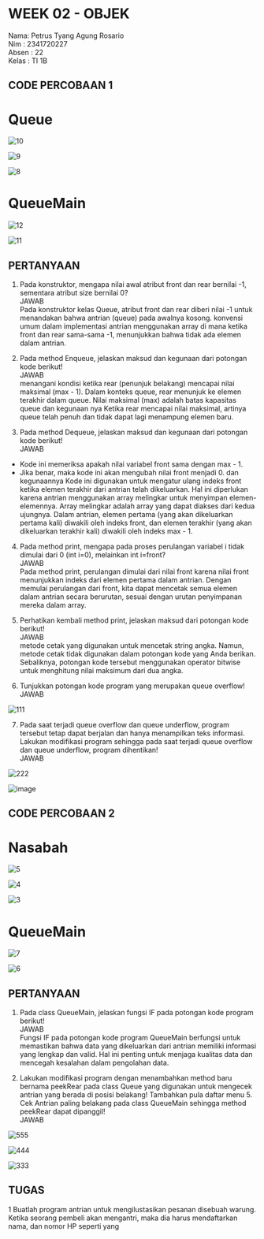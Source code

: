 # WEEK 02 - OBJEK
Nama: Petrus Tyang Agung Rosario<br>
Nim : 2341720227 <br>
Absen : 22<br>
Kelas : TI 1B

## CODE PERCOBAAN 1

# Queue

![10](https://github.com/petrusthelastking/Algoritma-dan-Struktur-data/assets/143620112/20c9d971-e495-49ef-866b-1ba63b9bcfb8)



![9](https://github.com/petrusthelastking/Algoritma-dan-Struktur-data/assets/143620112/9e5b54a3-22b0-40f7-a90d-4e1898c940a5)



![8](https://github.com/petrusthelastking/Algoritma-dan-Struktur-data/assets/143620112/2297ccd6-84ed-4eb0-95e8-555ce19a6d1a)


# QueueMain

![12](https://github.com/petrusthelastking/Algoritma-dan-Struktur-data/assets/143620112/6f9c2f70-591c-42b8-b89d-b698d556a2af)



![11](https://github.com/petrusthelastking/Algoritma-dan-Struktur-data/assets/143620112/fd107be6-71c1-4cff-90e3-85186b8b3480)



## PERTANYAAN
1. Pada konstruktor, mengapa nilai awal atribut front dan rear bernilai -1, sementara atribut size
bernilai 0?<br>
JAWAB<br>
Pada konstruktor kelas Queue, atribut front dan rear diberi nilai -1 untuk menandakan bahwa antrian (queue) pada awalnya kosong. konvensi umum dalam implementasi antrian menggunakan array di mana ketika front dan rear sama-sama -1, menunjukkan bahwa tidak ada elemen dalam antrian.

2. Pada method Enqueue, jelaskan maksud dan kegunaan dari potongan kode berikut!<br>
JAWAB<br>
menangani kondisi ketika rear (penunjuk belakang) mencapai nilai maksimal (max - 1). Dalam konteks queue, rear menunjuk ke elemen terakhir dalam queue. Nilai maksimal (max) adalah batas kapasitas queue dan kegunaan nya Ketika rear mencapai nilai maksimal, artinya queue telah penuh dan tidak dapat lagi menampung elemen baru.

3. Pada method Dequeue, jelaskan maksud dan kegunaan dari potongan kode berikut!<br>
JAWAB<br>
- Kode ini memeriksa apakah nilai variabel front sama dengan max - 1.
- Jika benar, maka kode ini akan mengubah nilai front menjadi 0.
dan kegunaannya
Kode ini digunakan untuk mengatur ulang indeks front ketika elemen terakhir dari antrian telah dikeluarkan.
Hal ini diperlukan karena antrian menggunakan array melingkar untuk menyimpan elemen-elemennya.
Array melingkar adalah array yang dapat diakses dari kedua ujungnya.
Dalam antrian, elemen pertama (yang akan dikeluarkan pertama kali) diwakili oleh indeks front, dan elemen terakhir (yang akan dikeluarkan terakhir kali) diwakili oleh indeks max - 1.

4. Pada method print, mengapa pada proses perulangan variabel i tidak dimulai dari 0 (int i=0),
melainkan int i=front?<br>
JAWAB<br>
Pada method print, perulangan dimulai dari nilai front karena nilai front menunjukkan indeks dari elemen pertama dalam antrian. Dengan memulai perulangan dari front, kita dapat mencetak semua elemen dalam antrian secara berurutan, sesuai dengan urutan penyimpanan mereka dalam array.
5. Perhatikan kembali method print, jelaskan maksud dari potongan kode berikut!<br>
JAWAB<br>
metode cetak yang digunakan untuk mencetak string angka. Namun, metode cetak tidak digunakan dalam potongan kode yang Anda berikan. Sebaliknya, potongan kode tersebut menggunakan operator bitwise untuk menghitung nilai maksimum dari dua angka.

6. Tunjukkan potongan kode program yang merupakan queue overflow!<br>
JAWAB<br>

![111](https://github.com/petrusthelastking/Algoritma-dan-Struktur-data/assets/143620112/38a6f17c-2470-40ee-9326-5e500d67c82e)


7. Pada saat terjadi queue overflow dan queue underflow, program tersebut tetap dapat berjalan
dan hanya menampilkan teks informasi. Lakukan modifikasi program sehingga pada saat terjadi
queue overflow dan queue underflow, program dihentikan!<br>
JAWAB<br>

![222](https://github.com/petrusthelastking/Algoritma-dan-Struktur-data/assets/143620112/580b9482-92e6-4518-9ec2-34772151c616)


![image](https://github.com/petrusthelastking/Algoritma-dan-Struktur-data/assets/143620112/ce3320f7-dda9-43a3-9fae-d38b27b1edfe)



## CODE PERCOBAAN 2

# Nasabah

![5](https://github.com/petrusthelastking/Algoritma-dan-Struktur-data/assets/143620112/cf134d0f-28bf-4788-a815-6d3fdafc104f)



![4](https://github.com/petrusthelastking/Algoritma-dan-Struktur-data/assets/143620112/8f81c3e7-56c6-446a-aaca-034c7874a3c8)



![3](https://github.com/petrusthelastking/Algoritma-dan-Struktur-data/assets/143620112/64a7e138-7147-4cd4-890c-981b80bf165a)


# QueueMain

![7](https://github.com/petrusthelastking/Algoritma-dan-Struktur-data/assets/143620112/84f64cd4-4614-4d63-849d-bd5bf1f52ea0)



![6](https://github.com/petrusthelastking/Algoritma-dan-Struktur-data/assets/143620112/23c5e45f-321a-4f06-8856-e7a681311be5)



## PERTANYAAN

1. Pada class QueueMain, jelaskan fungsi IF pada potongan kode program berikut!<br>
JAWAB<br>
Fungsi IF pada potongan kode program QueueMain berfungsi untuk memastikan bahwa data yang dikeluarkan dari antrian memiliki informasi yang lengkap dan valid. Hal ini penting untuk menjaga kualitas data dan mencegah kesalahan dalam pengolahan data.

2. Lakukan modifikasi program dengan menambahkan method baru bernama peekRear pada class
Queue yang digunakan untuk mengecek antrian yang berada di posisi belakang! Tambahkan pula
daftar menu 5. Cek Antrian paling belakang pada class QueueMain sehingga method peekRear
dapat dipanggil!<br>
JAWAB<br>

![555](https://github.com/petrusthelastking/Algoritma-dan-Struktur-data/assets/143620112/f2db6a32-0c98-49ce-9158-15a668fd773b)



![444](https://github.com/petrusthelastking/Algoritma-dan-Struktur-data/assets/143620112/f0f6a42a-4b63-4280-a9d1-c5e731f7593e)



![333](https://github.com/petrusthelastking/Algoritma-dan-Struktur-data/assets/143620112/b55bde07-624c-4337-ab9c-b2cf9df4ecb8)


## TUGAS

1 Buatlah program antrian untuk mengilustasikan pesanan disebuah warung. Ketika seorang
pembeli akan mengantri, maka dia harus mendaftarkan nama, dan nomor HP seperti yang 
